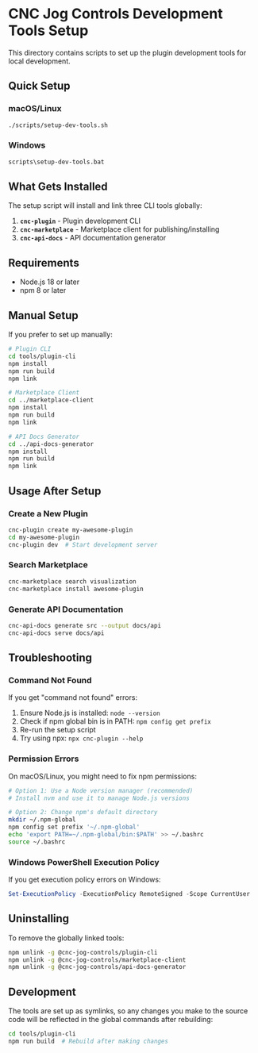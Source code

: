 # CNC Jog Controls Development Tools Setup

This directory contains scripts to set up the plugin development tools for local development.

## Quick Setup

### macOS/Linux
```bash
./scripts/setup-dev-tools.sh
```

### Windows
```cmd
scripts\setup-dev-tools.bat
```

## What Gets Installed

The setup script will install and link three CLI tools globally:

1. **`cnc-plugin`** - Plugin development CLI
2. **`cnc-marketplace`** - Marketplace client for publishing/installing
3. **`cnc-api-docs`** - API documentation generator

## Requirements

- Node.js 18 or later
- npm 8 or later

## Manual Setup

If you prefer to set up manually:

```bash
# Plugin CLI
cd tools/plugin-cli
npm install
npm run build
npm link

# Marketplace Client
cd ../marketplace-client
npm install
npm run build
npm link

# API Docs Generator
cd ../api-docs-generator
npm install
npm run build
npm link
```

## Usage After Setup

### Create a New Plugin
```bash
cnc-plugin create my-awesome-plugin
cd my-awesome-plugin
cnc-plugin dev  # Start development server
```

### Search Marketplace
```bash
cnc-marketplace search visualization
cnc-marketplace install awesome-plugin
```

### Generate API Documentation
```bash
cnc-api-docs generate src --output docs/api
cnc-api-docs serve docs/api
```

## Troubleshooting

### Command Not Found
If you get "command not found" errors:

1. Ensure Node.js is installed: `node --version`
2. Check if npm global bin is in PATH: `npm config get prefix`
3. Re-run the setup script
4. Try using npx: `npx cnc-plugin --help`

### Permission Errors
On macOS/Linux, you might need to fix npm permissions:

```bash
# Option 1: Use a Node version manager (recommended)
# Install nvm and use it to manage Node.js versions

# Option 2: Change npm's default directory
mkdir ~/.npm-global
npm config set prefix '~/.npm-global'
echo 'export PATH=~/.npm-global/bin:$PATH' >> ~/.bashrc
source ~/.bashrc
```

### Windows PowerShell Execution Policy
If you get execution policy errors on Windows:

```powershell
Set-ExecutionPolicy -ExecutionPolicy RemoteSigned -Scope CurrentUser
```

## Uninstalling

To remove the globally linked tools:

```bash
npm unlink -g @cnc-jog-controls/plugin-cli
npm unlink -g @cnc-jog-controls/marketplace-client
npm unlink -g @cnc-jog-controls/api-docs-generator
```

## Development

The tools are set up as symlinks, so any changes you make to the source code will be reflected in the global commands after rebuilding:

```bash
cd tools/plugin-cli
npm run build  # Rebuild after making changes
```